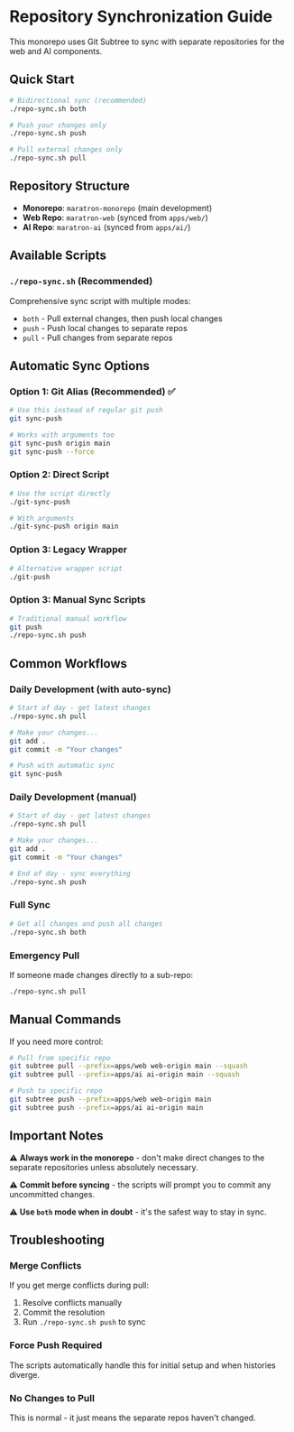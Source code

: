 # Repository Synchronization Guide

This monorepo uses Git Subtree to sync with separate repositories for the web and AI components.

## Quick Start

```bash
# Bidirectional sync (recommended)
./repo-sync.sh both

# Push your changes only
./repo-sync.sh push

# Pull external changes only  
./repo-sync.sh pull
```

## Repository Structure

- **Monorepo**: `maratron-monorepo` (main development)
- **Web Repo**: `maratron-web` (synced from `apps/web/`)
- **AI Repo**: `maratron-ai` (synced from `apps/ai/`)

## Available Scripts

### `./repo-sync.sh` (Recommended)
Comprehensive sync script with multiple modes:
- `both` - Pull external changes, then push local changes
- `push` - Push local changes to separate repos
- `pull` - Pull changes from separate repos

## Automatic Sync Options

### Option 1: Git Alias (Recommended) ✅
```bash
# Use this instead of regular git push
git sync-push

# Works with arguments too
git sync-push origin main
git sync-push --force
```

### Option 2: Direct Script
```bash
# Use the script directly
./git-sync-push

# With arguments  
./git-sync-push origin main
```

### Option 3: Legacy Wrapper
```bash
# Alternative wrapper script
./git-push
```

### Option 3: Manual Sync Scripts
```bash
# Traditional manual workflow
git push
./repo-sync.sh push
```

## Common Workflows

### Daily Development (with auto-sync)
```bash
# Start of day - get latest changes
./repo-sync.sh pull

# Make your changes...
git add .
git commit -m "Your changes"

# Push with automatic sync
git sync-push
```

### Daily Development (manual)
```bash
# Start of day - get latest changes
./repo-sync.sh pull

# Make your changes...
git add .
git commit -m "Your changes"

# End of day - sync everything
./repo-sync.sh push
```

### Full Sync
```bash
# Get all changes and push all changes
./repo-sync.sh both
```

### Emergency Pull
If someone made changes directly to a sub-repo:
```bash
./repo-sync.sh pull
```

## Manual Commands

If you need more control:

```bash
# Pull from specific repo
git subtree pull --prefix=apps/web web-origin main --squash
git subtree pull --prefix=apps/ai ai-origin main --squash

# Push to specific repo
git subtree push --prefix=apps/web web-origin main
git subtree push --prefix=apps/ai ai-origin main
```

## Important Notes

⚠️ **Always work in the monorepo** - don't make direct changes to the separate repositories unless absolutely necessary.

⚠️ **Commit before syncing** - the scripts will prompt you to commit any uncommitted changes.

⚠️ **Use `both` mode when in doubt** - it's the safest way to stay in sync.

## Troubleshooting

### Merge Conflicts
If you get merge conflicts during pull:
1. Resolve conflicts manually
2. Commit the resolution
3. Run `./repo-sync.sh push` to sync

### Force Push Required
The scripts automatically handle this for initial setup and when histories diverge.

### No Changes to Pull
This is normal - it just means the separate repos haven't changed.